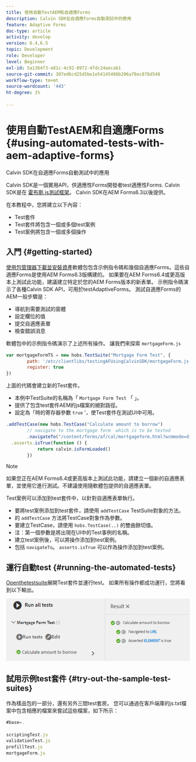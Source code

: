 ```yaml
---
title: 使用自動TestAEM和自適應Forms
description: Calvin SDK在自適應Forms自動測試中的應用
feature: Adaptive Forms
doc-type: article
activity: develop
version: 6.4,6.5
topic: Development
role: Developer
level: Beginner
exl-id: 5a1364f3-e81c-4c92-8972-4fdc24aecab1
source-git-commit: 307ed6cd25d5be1e54145406b206a78ec878d548
workflow-type: tm+mt
source-wordcount: '443'
ht-degree: 1%

---
```


# 使用自動TestAEM和自適應Forms {#using-automated-tests-with-aem-adaptive-forms}

Calvin SDK在自適應Forms自動測試中的應用

Calvin SDK是一個實用API，供適應性Forms開發者test適應性Forms. Calvin SDK是在 [霍布斯.js測試框架](https://experienceleague.adobe.com/docs/experience-manager-release-information/aem-release-updates/previous-updates/aem-previous-versions.html)。 Calvin SDK在AEM Forms6.3以後提供。

在本教程中，您將建立以下內容：

* Test套件
* Test套件將包含一個或多個test案例
* Test案例將包含一個或多個操作

## 入門 {#getting-started}

[使用包管理器下載並安裝資產](assets/testingadaptiveformsusingcalvinsdk1.zip)軟體包包含示例指令碼和幾個自適應Forms。這些自適應Forms是使用AEM Forms6.3版構建的。 如果要在AEM Forms6.4或更高版本上測試此功能，建議建立特定於您的AEM Forms版本的新表單。 示例指令碼演示了各種Calvin SDK API，可用於testAdaptiveForms。 測試自適應Forms的AEM一般步驟是：

* 導航到需要測試的窗體
* 設定欄位的值
* 提交自適應表單
* 檢查錯誤消息

軟體包中的示例指令碼演示了上述所有操作。
讓我們來探索 `mortgageForm.js`

```javascript
var mortgageFormTS = new hobs.TestSuite("Mortgage Form Test", {
        path: '/etc/clientlibs/testingAFUsingCalvinSDK/mortgageForm.js',
        register: true
})
```

上面的代碼會建立新的Test套件。

* 本例中TestSuite的名稱為「 `Mortgage Form Test` 「 」。
* 提供了包含test套件AEM的js檔案的絕對路徑。
* 設定為「時的寄存器參數 `true` &#39;，使Test套件在測試UI中可用。

```javascript
.addTestCase(new hobs.TestCase("Calculate amount to borrow")
        // navigate to the mortgage form  which is to be tested
        .navigateTo("/content/forms/af/cal/mortgageform.html?wcmmode=disabled")
  .asserts.isTrue(function () {
            return calvin.isFormLoaded()
        })
```

>[!NOTE]
>
>如果您正在AEM Forms6.4或更高版本上測試此功能，請建立一個新的自適應表單，並使用它進行測試。不建議使用隨軟體包提供的自適應表單。

Test案例可以添加到test套件中，以針對自適應表單執行。

* 要將test案例添加到test套件，請使用 `addTestCase` TestSuite對象的方法。
* 的 `addTestCase` 方法將TestCase對象作為參數。
* 要建立TestCase，請使用 `hobs.TestCase(..)` 的雙曲餘切值。
* 注：第一個參數是將出現在UI中的Test事例的名稱。
* 建立test案例後，可以將操作添加到test案例。
* 包括 `navigateTo`。 `asserts.isTrue` 可以作為操作添加到test案例。

## 運行自動test {#running-the-automated-tests}

[Openthetestsuite](http://localhost:4502/libs/granite/testing/hobbes.html)展開Test套件並運行test。 如果所有操作都成功運行，您將看到以下輸出。

![卡文斯](assets/calvinimage.png)

## 試用示例test套件 {#try-out-the-sample-test-suites}

作為樣品包的一部分，還有另外三間test套房。 您可以通過在客戶端庫的js.txt檔案中包含相應的檔案來嘗試這些檔案，如下所示：

```javascript
#base=.

scriptingTest.js
validationTest.js
prefillTest.js
mortgageForm.js
```

